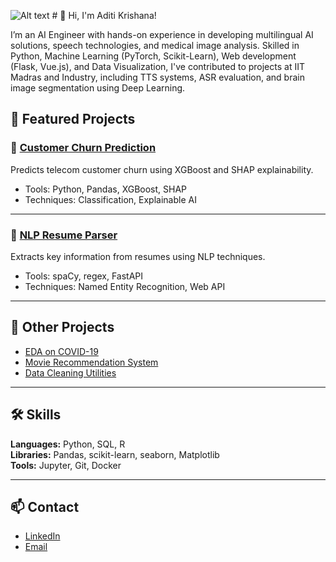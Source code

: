 ![Alt text](https://camo.githubusercontent.com/7b40823aa1c3e30ead424c3926f54b4301a0d4994c0875c09b7eeaa14a9c41a5/68747470733a2f2f63617073756c652d72656e6465722e76657263656c2e6170702f6170693f746578743d26747970653d776176696e6726616e696d6174696f6e3d66616465496e266865696768743d32303026636f6c6f723d6772616469656e74)
                                   # 👋 Hi, I'm Aditi Krishana!

I’m an AI Engineer with hands-on experience in developing multilingual AI solutions, speech technologies, and medical image analysis. Skilled in Python, Machine Learning (PyTorch, Scikit-Learn), Web development (Flask, Vue.js), and Data Visualization, I've contributed to projects at IIT Madras and Industry, including TTS systems, ASR evaluation, and brain image segmentation using Deep Learning.


## 🚀 Featured Projects

### 🧠 [Customer Churn Prediction](https://github.com/yourusername/customer-churn)
Predicts telecom customer churn using XGBoost and SHAP explainability.
- Tools: Python, Pandas, XGBoost, SHAP
- Techniques: Classification, Explainable AI

---

### 📝 [NLP Resume Parser](https://github.com/yourusername/resume-parser)
Extracts key information from resumes using NLP techniques.
- Tools: spaCy, regex, FastAPI
- Techniques: Named Entity Recognition, Web API

---

## 📂 Other Projects
- [EDA on COVID-19](https://github.com/yourusername/covid19-eda)
- [Movie Recommendation System](https://github.com/yourusername/recommendation-engine)
- [Data Cleaning Utilities](https://github.com/yourusername/data-cleaning-utils)

---

## 🛠 Skills
**Languages:** Python, SQL, R  
**Libraries:** Pandas, scikit-learn, seaborn, Matplotlib  
**Tools:** Jupyter, Git, Docker

---

## 📫 Contact
- [LinkedIn](https://linkedin.com/in/yourprofile)
- [Email](mailto:youremail@example.com)
